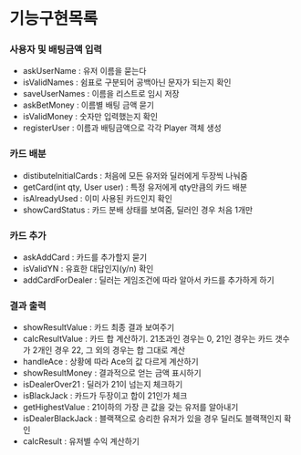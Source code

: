 # 기능구현목록 #

### 사용자 및 배팅금액 입력 ###
* askUserName : 유저 이름을 묻는다
* isValidNames : 쉼표로 구분되어 공백아닌 문자가 되는지 확인 
* saveUserNames : 이름을 리스트로 임시 저장
* askBetMoney : 이름별 배팅 금액 묻기
* isValidMoney : 숫자만 입력했는지 확인
* registerUser : 이름과 배팅금액으로 각각 Player 객체 생성

### 카드 배분 ###
* distibuteInitialCards : 처음에 모든 유저와 딜러에게 두장씩 나눠줌
* getCard(int qty, User user) : 특정 유저에게 qty만큼의 카드 배분
* isAlreadyUsed : 이미 사용된 카드인지 확인
* showCardStatus : 카드 분배 상태를 보여줌, 딜러인 경우 처음 1개만

### 카드 추가 ###
* askAddCard : 카드를 추가할지 묻기
* isValidYN : 유효한 대답인지(y/n) 확인 
* addCardForDealer : 딜러는 게임조건에 따라 알아서 카드를 추가하게 하기

### 결과 출력 ###
* showResultValue : 카드 최종 결과 보여주기 
* calcResultValue : 카드 합 계산하기. 21초과인 경우는 0, 21인 경우는 카드 갯수가 2개인 경우 22, 그 외의 경우는 합 그대로 계산
* handleAce : 상황에 따라 Ace의 값 다르게 계산하기
* showResultMoney : 결과적으로 얻는 금액 표시하기
* isDealerOver21 : 딜러가 21이 넘는지 체크하기 
* isBlackJack : 카드가 두장이고 합이 21인가 체크
* getHighestValue : 21이하의 가장 큰 값을 갖는 유저를 알아내기
* isDealerBlackJack : 블랙잭으로 승리한 유저가 있을 경우 딜러도 블랙잭인지 확인
* calcResult : 유저별 수익 계산하기
